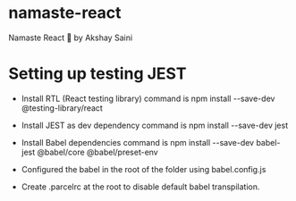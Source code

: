 # namaste-react
Namaste React 🚀 by Akshay Saini
# Setting up testing JEST
- Install RTL (React testing library) command is npm install --save-dev @testing-library/react

- Install JEST as dev dependency command is npm install --save-dev jest
- Install Babel dependencies command is npm install --save-dev babel-jest @babel/core @babel/preset-env
- Configured the babel in the root of the folder using babel.config.js
- Create .parcelrc at the root to disable default babel transpilation.
